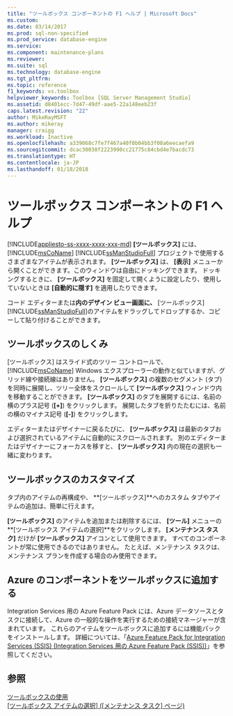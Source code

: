 ```yaml
---
title: "ツールボックス コンポーネントの F1 ヘルプ | Microsoft Docs"
ms.custom: 
ms.date: 03/14/2017
ms.prod: sql-non-specified
ms.prod_service: database-engine
ms.service: 
ms.component: maintenance-plans
ms.reviewer: 
ms.suite: sql
ms.technology: database-engine
ms.tgt_pltfrm: 
ms.topic: reference
f1_keywords: vs.toolbox
helpviewer_keywords: Toolbox [SQL Server Management Studio]
ms.assetid: d8401ecc-7d47-49df-aae5-22a148eeb23f
caps.latest.revision: "22"
author: MikeRayMSFT
ms.author: mikeray
manager: craigg
ms.workload: Inactive
ms.openlocfilehash: a339068c7fe7f467a40f0b04bb3f08a6eecaefa9
ms.sourcegitcommit: dcac30038f2223990cc21775c84cbd4e7bacdc73
ms.translationtype: HT
ms.contentlocale: ja-JP
ms.lasthandoff: 01/18/2018
---
```

# <a name="toolbox-component-f1-help"></a>ツールボックス コンポーネントの F1 ヘルプ
[!INCLUDE[appliesto-ss-xxxx-xxxx-xxx-md](../../includes/appliesto-ss-xxxx-xxxx-xxx-md.md)] **[ツールボックス]** には、[!INCLUDE[msCoName](../../includes/msconame-md.md)] [!INCLUDE[ssManStudioFull](../../includes/ssmanstudiofull-md.md)] プロジェクトで使用するさまざまなアイテムが表示されます。 **[ツールボックス]** は、 **[表示]** メニューから開くことができます。このウィンドウは自由にドッキングできます。 ドッキングするときに、 **[ツールボックス]** を固定して開くように設定したり、使用していないときは **[自動的に隠す]** を適用したりできます。  
  
 コード エディターまたは**内のデザイン ビュー画面に、** [ツールボックス] [!INCLUDE[ssManStudioFull](../../includes/ssmanstudiofull-md.md)]のアイテムをドラッグしてドロップするか、コピーして貼り付けることができます。  
  
## <a name="how-the-toolbox-works"></a>ツールボックスのしくみ  
 [ツールボックス] はスライド式のツリー コントロールで、 [!INCLUDE[msCoName](../../includes/msconame-md.md)] Windows エクスプローラーの動作と似ていますが、グリッド線や接続線はありません。 **[ツールボックス]** の複数のセグメント (タブ) を同時に展開し、ツリー全体をスクロールして **[ツールボックス]** ウィンドウ内を移動することができます。 **[ツールボックス]** のタブを展開するには、名前の横のプラス記号 (**[+]**) をクリックします。 展開したタブを折りたたむには、名前の横のマイナス記号 (**[-]**) をクリックします。  
  
 エディターまたはデザイナーに戻るたびに、 **[ツールボックス]** は最新のタブおよび選択されているアイテムに自動的にスクロールされます。 別のエディターまたはデザイナーにフォーカスを移すと、 **[ツールボックス]** 内の現在の選択も一緒に変わります。  
  
## <a name="customize-the-toolbox"></a>ツールボックスのカスタマイズ  
 タブ内のアイテムの再構成や、 **[ツールボックス]**へのカスタム タブやアイテムの追加は、簡単に行えます。  
  
 **[ツールボックス]** のアイテムを追加または削除するには、 **[ツール]** メニューの **[ツールボックス アイテムの選択]**をクリックします。 **[メンテナンス タスク]** だけが **[ツールボックス]** アイコンとして使用できます。 すべてのコンポーネントが常に使用できるのではありません。 たとえば、メンテナンス タスクは、メンテナンス プランを作成する場合のみ使用できます。  
  
## <a name="add-azure-components-to-the-toolbox"></a>Azure のコンポーネントをツールボックスに追加する  
 Integration Services 用の Azure Feature Pack には、Azure データソースとタスクに接続して、Azure の一般的な操作を実行するための接続マネージャーが含まれています。 これらのアイテムをツールボックスに追加するには機能パックをインストールします。 詳細については、「[Azure Feature Pack for Integration Services &#40;SSIS&#41; (Integration Services 用の Azure Feature Pack &#40;SSIS&#41;)](../../integration-services/azure-feature-pack-for-integration-services-ssis.md)」を参照してください。  
  
## <a name="see-also"></a>参照  
 [ツールボックスの使用](http://msdn.microsoft.com/library/16733e39-4dc5-416f-ab10-c1d823f79d2d)   
 [[ツールボックス アイテムの選択] &#40;[メンテナンス タスク] ページ&#41;](http://msdn.microsoft.com/library/b92c9054-7479-45d8-a54c-c1bb6699bdb3)  
  
  
